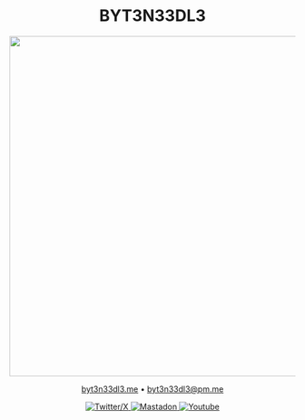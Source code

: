 <h1 align="center">BYT3N33DL3</h1>
<p align="center">
  <img src="https://media.tenor.com/X4FqBgQMEs0AAAAM/cs-go-sniper.gif" width="600px">
</p>

<div align="center">
  <a href="https://byt3exec.github.io">byt3n33dl3.me</a> •
  <a href="mailto:byt3n33dl3@proton.me">byt3n33dl3@pm.me</a>
<p></div>

<p align="center">
  <a href="https://twitter.com/byt3n33dl3"><img alt="Twitter/X" src="https://img.shields.io/twitter/follow/byt3n33dl3">
  <a href="https://infosec.exchange/@byt3n33dl3"><img alt="Mastadon" src="https://img.shields.io/mastodon/follow/113152808608953944?domain=https%3A%2F%2Finfosec.exchange">
  <a href="https://www.youtube.com/c/byt3n33dl3"><img alt="Youtube" src="https://img.shields.io/youtube/channel/subscribers/UCnZ5Enhl-bLs815iQYgjojw">
</p>
